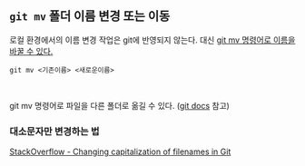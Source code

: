 ## `git mv` 폴더 이름 변경 또는 이동

로컬 환경에서의 이름 변경 작업은 git에 반영되지 않는다.
대신 [git mv 명령어로 이름을 바꿀 수 있다.](https://docs.github.com/en/repositories/working-with-files/managing-files/renaming-a-file#renaming-a-file-using-the-command-line)

```
git mv <기존이름> <새로운이름>
```

<br>

git mv 명령어로 파일을 다른 폴더로 옮길 수 있다. ([git docs](https://git-scm.com/docs/git-mv#:~:text=In%20the%20second%20form%2C%20the%20last%20argument%20has%20to%20be%20an%20existing%20directory%3B%20the%20given%20sources%20will%20be%20moved%20into%20this%20directory.) 참고)

### 대소문자만 변경하는 법

[StackOverflow - Changing capitalization of filenames in Git](https://stackoverflow.com/questions/10523849/changing-capitalization-of-filenames-in-git)
